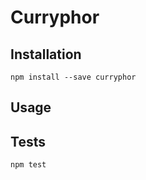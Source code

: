 Curryphor
=========



## Installation

  `npm install --save curryphor`

## Usage


## Tests

  `npm test`
